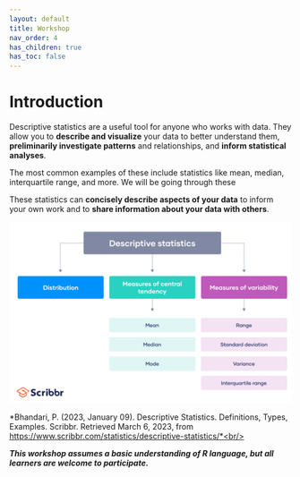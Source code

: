 ```yaml
---
layout: default
title: Workshop 
nav_order: 4
has_children: true
has_toc: false
---
```


# Introduction

Descriptive statistics are a useful tool for anyone who works with data. They allow you to **describe and visualize** your data to better understand them, **preliminarily investigate patterns** and relationships, and **inform statistical analyses**. 

The most common examples of these include statistics like mean, median, interquartile range, and more. We will be going through these 

These statistics can **concisely describe aspects of your data** to inform your own work and to **share information about your data with others**. 

![Types of descriptive statistics](/content/chart.png)
<br/>

*Bhandari, P. (2023, January 09). Descriptive Statistics. Definitions, Types, Examples. Scribbr. Retrieved March 6, 2023, from https://www.scribbr.com/statistics/descriptive-statistics/*<br/>

***This workshop assumes a basic understanding of R language, but all learners are welcome to participate.***